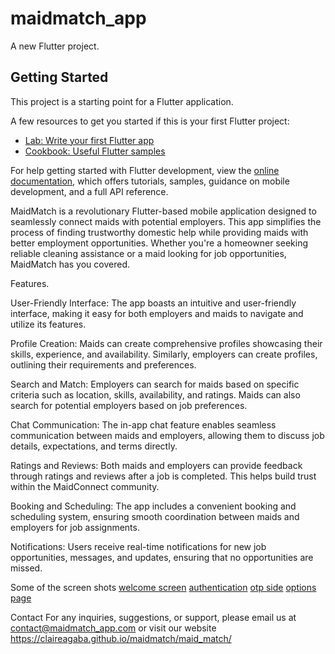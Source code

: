 # maidmatch_app

A new Flutter project.

## Getting Started

This project is a starting point for a Flutter application.

A few resources to get you started if this is your first Flutter project:

- [Lab: Write your first Flutter app](https://docs.flutter.dev/get-started/codelab)
- [Cookbook: Useful Flutter samples](https://docs.flutter.dev/cookbook)

For help getting started with Flutter development, view the
[online documentation](https://docs.flutter.dev/), which offers tutorials,
samples, guidance on mobile development, and a full API reference.


MaidMatch is a revolutionary Flutter-based mobile application designed to seamlessly connect maids with potential employers. This app simplifies the process of finding trustworthy domestic help while providing maids with better employment opportunities. Whether you're a homeowner seeking reliable cleaning assistance or a maid looking for job opportunities, MaidMatch has you covered.


Features.

User-Friendly Interface: The app boasts an intuitive and user-friendly interface, making it easy for both employers and maids to navigate and utilize its features.

Profile Creation: Maids can create comprehensive profiles showcasing their skills, experience, and availability. Similarly, employers can create profiles, outlining their requirements and preferences.

Search and Match: Employers can search for maids based on specific criteria such as location, skills, availability, and ratings. Maids can also search for potential employers based on job preferences.

Chat Communication: The in-app chat feature enables seamless communication between maids and employers, allowing them to discuss job details, expectations, and terms directly.

Ratings and Reviews: Both maids and employers can provide feedback through ratings and reviews after a job is completed. This helps build trust within the MaidConnect community.

Booking and Scheduling: The app includes a convenient booking and scheduling system, ensuring smooth coordination between maids and employers for job assignments.

Notifications: Users receive real-time notifications for new job opportunities, messages, and updates, ensuring that no opportunities are missed.


Some of the screen shots
[welcome screen](Screenshot_20230810-191103.jpg)
[authentication](Screenshot_20230810-191113.jpg)
[otp side](Screenshot_20230810-191134.jpg)
[options page](Screenshot_20230810-191219.jpg)

Contact
For any inquiries, suggestions, or support, please email us at contact@maidmatch_app.com 
            or 
visit our website https://claireagaba.github.io/maidmatch/maid_match/

